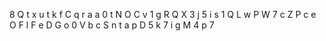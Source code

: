 
 8 Q t x u t k f C q r a a 0 t N O C v 1 g R Q X 3 j 5 i s 1 Q L w P W 7 c Z P c e O F l F e D G o 0 V b c S n t a p D 5 k 7 i g M 4 p 7